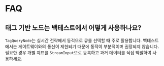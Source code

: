 # FAQ

## 태그 기반 노드는 백테스트에서 어떻게 사용하나요?

`TagQueryNode`는 실시간 전략에서 동적으로 큐를 선택할 때 주로 활용합니다. 백테스트에서는 게이트웨이와의 통신이 제한되기 때문에 동작이 부분적이며 권장되지 않습니다. 필요한 경우 개별 지표를 `StreamInput`으로 등록하고 과거 데이터를 직접 백필하여 사용하세요.
